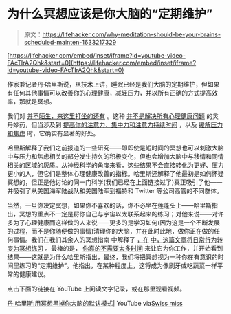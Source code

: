 # 为什么冥想应该是你大脑的“定期维护”

> 原文：<https://lifehacker.com/why-meditation-should-be-your-brains-scheduled-mainten-1633217329>

 [https://lifehacker.com/embed/inset/iframe?id=youtube-video-FAcTIrA2Qhk&start=0](https://lifehacker.com/embed/inset/iframe?id=youtube-video-FAcTIrA2Qhk&start=0) 

作家兼记者丹·哈里斯说，从技术上讲，睡眠已经是我们大脑的定期维护，但如果有任何其他事情可以改善你的心理健康，减轻压力，并以所有正确的方式提高效率，那就是冥想。



我们对 [并不陌生，来这里打坐的还有](https://lifehacker.com/what-happens-to-the-brain-when-you-meditate-and-how-it-1202533314) 。这种 [并不是解决所有心理健康问题](http://lifehacker.com/is-meditation-really-beneficial-or-is-it-just-ridiculo-5989429) 的灵丹妙药，但当涉及到 [提高你的注意力、集中力和注意力持续时间](http://lifehacker.com/how-meditating-for-eight-weeks-can-boost-your-brain-5989078) ，以及 [缓解压力和焦虑](http://lifehacker.com/why-meditation-relieves-chronic-pain-and-stress-5800249) 时，它确实有显著的好处。

哈里斯解释了我们之前报道的一些研究——即即使是短时间的冥想也可以刺激大脑中与压力和焦虑相关的部分发生持久的积极变化，但也会增加大脑中与移情和同情相关的区域的灰质。从神经科学的角度来看，这些结果不会直接转化为更好、压力更小的人，但它们是整体心理健康改善的指标。哈里斯还解释了他最初是如何怀疑冥想的，但正是他讨论的同一门科学(我们已经在上面链接过了)真正吸引了他——并吸引了从美国海军陆战队和美国陆军到福特和 Twitter 等公司高管的不同群体。

当然，一旦你决定冥想，如果你不喜欢的话，你不必坐在莲蓬头上——哈里斯指出，冥想的重点不一定是将你自己与宇宙以太联系起来的练习；对他来说——对许多为了心理健康而这样做的人来说——更多的是学习如何(因为这是一个不断发展的过程，而不是你随便做的事情)清理你的大脑，并在此时此地，做你正在做的任何事情。我们在我们其余人的冥想指南 中解释了 [，在](https://lifehacker.com/a-guide-to-meditation-for-the-rest-of-us-5591576) [中，这篇文章将日常行为转变为冥想练习](http://lifehacker.com/meditate-without-sitting-still-turn-everyday-actions-i-908843257) 。最棒的是， [你真的不需要太多时间](http://lifehacker.com/develop-a-two-minute-meditation-habit-and-make-it-stick-5900732) 来让它为你工作，并开始看到结果——这就是为什么哈里斯指出，最终，我们将把冥想视为一种你在有意识的时间里练习的“定期维护”。他指出，在某种程度上，这将成为像刷牙或吃蔬菜一样平常的健康建议。

点击下面的链接在 YouTube 上阅读文字记录，或在那里观看视频。

[丹·哈里斯:用冥想黑掉你大脑的默认模式](https://www.youtube.com/watch?v=FAcTIrA2Qhk)| YouTube via[Swiss miss](http://www.swiss-miss.com/2014/09/your-brain-and-meditation.html)